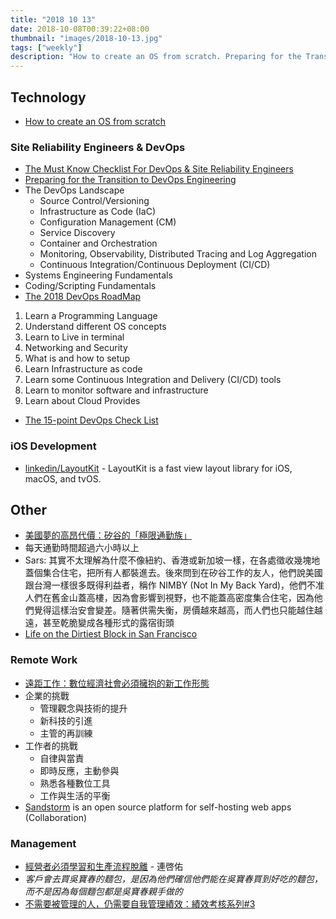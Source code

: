 ```yaml
---
title: "2018 10 13"
date: 2018-10-08T00:39:22+08:00
thumbnail: "images/2018-10-13.jpg"
tags: ["weekly"]
description: "How to create an OS from scratch. Preparing for the Transition to DevOps Engineering."
---
```


## Technology

* [How to create an OS from scratch](https://github.com/cfenollosa/os-tutorial)

### Site Reliability Engineers & DevOps

* [The Must Know Checklist For DevOps & Site Reliability Engineers](https://hackernoon.com/the-must-know-checklist-for-devops-site-reliability-engineers-update-8ba44dbc824)
* [Preparing for the Transition to DevOps Engineering](https://blog.insightdatascience.com/preparing-for-the-transition-to-devops-engineering-7b1589e1e034)
 * The DevOps Landscape
	 * Source Control/Versioning
	 * Infrastructure as Code (IaC)
	 * Configuration Management (CM)
	 * Service Discovery
	 * Container and Orchestration
	 * Monitoring, Observability, Distributed Tracing and Log Aggregation
	 * Continuous Integration/Continuous Deployment (CI/CD)
 * Systems Engineering Fundamentals
 * Coding/Scripting Fundamentals
* [The 2018 DevOps RoadMap](https://hackernoon.com/the-2018-devops-roadmap-31588d8670cb)
 1. Learn a Programming Language
 2. Understand different OS concepts
 3. Learn to Live in terminal
 4. Networking and Security
 5. What is and how to setup
 6. Learn Infrastructure as code
 7. Learn some Continuous Integration and Delivery (CI/CD) tools
 8. Learn to monitor software and infrastructure
 9. Learn about Cloud Provides
* [The 15-point DevOps Check List](https://medium.com/devopslinks/the-15-point-devops-check-list-8cd2afb4a448)

### iOS Development

* [linkedin/LayoutKit](https://github.com/linkedin/LayoutKit) - LayoutKit is a fast view layout library for iOS, macOS, and tvOS.


## Other

* [美國夢的高昂代價：矽谷的「極限通勤族」](https://sosreader.com/n/bass/5bbacbb2fd89780001de2019)
 * 每天通勤時間超過六小時以上
 * Sars: 其實不太理解為什麼不像紐約、香港或新加坡一樣，在各處徵收幾塊地蓋個集合住宅，把所有人都裝進去。後來問到在矽谷工作的友人，他們說美國跟台灣一樣很多既得利益者，稱作 NIMBY (Not In My Back Yard)，他們不准人們在舊金山蓋高樓，因為會影響到視野，也不能蓋高密度集合住宅，因為他們覺得這樣治安會變差。隨著供需失衡，房價越來越高，而人們也只能越住越遠，甚至乾脆變成各種形式的露宿街頭
* [Life on the Dirtiest Block in San Francisco](https://www.nytimes.com/2018/10/08/us/san-francisco-dirtiest-street-london-breed.html)

### Remote Work

* [遠距工作：數位經濟社會必須擁抱的新工作形態](https://medium.com/tenzblog/work-from-home-6a51e85579c1)
 * 企業的挑戰
	 * 管理觀念與技術的提升
	 * 新科技的引進
	 * 主管的再訓練
 * 工作者的挑戰
	 * 自律與當責
	 * 即時反應，主動參與
	 * 熟悉各種數位工具
	 * 工作與生活的平衡
* [Sandstorm](https://sandstorm.io/) is an open source platform for self-hosting web apps (Collaboration)

### Management

* [經營者必須學習和生產流程脫離](https://www.facebook.com/gtinternet/posts/10155784242873779) - 連啓佑
 * *客戶會去買吳寶春的麵包，是因為他們確信他們能在吳寶春買到好吃的麵包，而不是因為每個麵包都是吳寶春親手做的*
* [不需要被管理的人，仍需要自我管理績效：績效考核系列#3](https://tuna.to/self-performance-management-7c2c758f2515)
